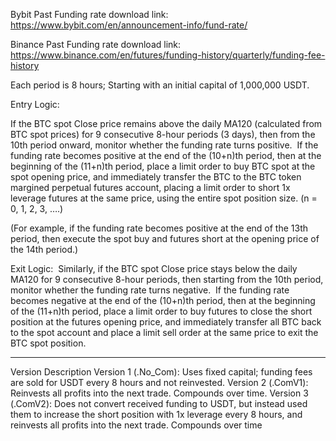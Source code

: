 Bybit Past Funding rate download link: https://www.bybit.com/en/announcement-info/fund-rate/ 

Binance Past Funding rate download link: https://www.binance.com/en/futures/funding-history/quarterly/funding-fee-history

Each period is 8 hours;
Starting with an initial capital of 1,000,000 USDT.

Entry Logic:

If the BTC spot Close price remains above the daily MA120 (calculated from BTC spot prices) for 9 consecutive 8-hour periods (3 days), 
then from the 10th period onward, monitor whether the funding rate turns positive. 
If the funding rate becomes positive at the end of the (10+n)th period, then at the beginning of the (11+n)th period, 
place a limit order to buy BTC spot at the spot opening price, and immediately transfer the BTC to the BTC token margined perpetual futures account, 
placing a limit order to short 1x leverage futures at the same price, using the entire spot position size. (n = 0, 1, 2, 3, ….) 

(For example, if the funding rate becomes positive at the end of the 13th period, then execute the spot buy and futures short at the opening price of the 14th period.)

Exit Logic: 
Similarly, if the BTC spot Close price stays below the daily MA120 for 9 consecutive 8-hour periods, 
then starting from the 10th period, monitor whether the funding rate turns negative. 
If the funding rate becomes negative at the end of the (10+n)th period, then at the beginning of the (11+n)th period, 
place a limit order to buy futures to close the short position at the futures opening price, 
and immediately transfer all BTC back to the spot account and place a limit sell order at the same price to exit the BTC spot position.


***
Version	Description
Version 1 (.No_Com): Uses fixed capital; funding fees are sold for USDT every 8 hours and not reinvested. 
Version 2 (.ComV1):	Reinvests all profits into the next trade. Compounds over time.
Version 3 (.ComV2): Does not convert received funding to USDT, but instead used them to increase the short position with 1x leverage every 8 hours, and reinvests all profits into the next trade. Compounds over time
